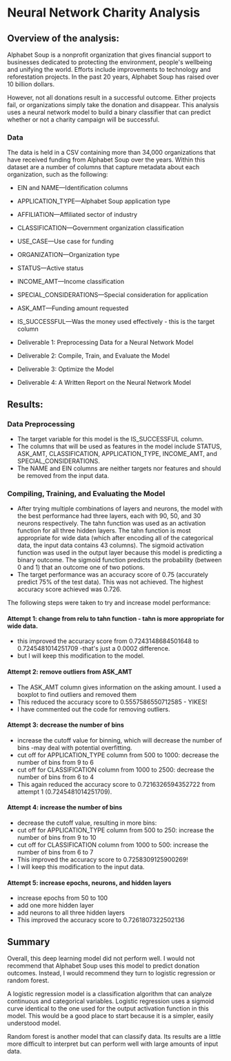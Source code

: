 # Neural Network Charity Analysis

## Overview of the analysis: 

Alphabet Soup is a nonprofit organization that gives financial support to businesses dedicated to protecting the environment, people's wellbeing and unifying the world. Efforts include improvements to technology and reforestation projects. In the past 20 years, Alphabet Soup has raised over 10 billion dollars. 
 
However, not all donations result in a successful outcome. Either projects fail, or organizations simply take the donation and disappear. This analysis uses a neural network model to build a binary classifier that can predict whether or not a charity campaign will be successful.

### Data

The data is held in a CSV containing more than 34,000 organizations that have received funding from Alphabet Soup over the years. Within this dataset are a number of columns that capture metadata about each organization, such as the following:

- EIN and NAME—Identification columns
- APPLICATION_TYPE—Alphabet Soup application type
- AFFILIATION—Affiliated sector of industry
- CLASSIFICATION—Government organization classification
- USE_CASE—Use case for funding
- ORGANIZATION—Organization type
- STATUS—Active status
- INCOME_AMT—Income classification
- SPECIAL_CONSIDERATIONS—Special consideration for application
- ASK_AMT—Funding amount requested
- IS_SUCCESSFUL—Was the money used effectively - this is the target column

- Deliverable 1: Preprocessing Data for a Neural Network Model
- Deliverable 2: Compile, Train, and Evaluate the Model
- Deliverable 3: Optimize the Model
- Deliverable 4: A Written Report on the Neural Network Model


## Results: 

### Data Preprocessing
- The target variable for this model is the IS_SUCCESSFUL column. 
- The columns that will be used as features in the model include STATUS, ASK_AMT, CLASSIFICATION, APPLICATION_TYPE, INCOME_AMT, and SPECIAL_CONSIDERATIONS. 
- The NAME and  EIN columns are neither targets nor features and should be removed from the input data. 

### Compiling, Training, and Evaluating the Model
- After trying multiple combinations of layers and neurons, the model with the best performance had three layers, each with 90, 50, and 30 neurons respectively. The tahn function was used as an activation function for all three hidden layers. The tahn function is most appropriate for wide data (which after encoding all of the categorical data, the input data contains 43 columns). The sigmoid activation function was used in the output layer because this model is predicting a binary outcome. The sigmoid function predicts the probability (between 0 and 1) that an outcome one of two potions.
- The target performance was an accuracy score of 0.75 (accurately predict 75% of the test data). This was not achieved. The highest accuracy score achieved was 0.726. 

The following steps were taken to try and increase model performance:

#### Attempt 1: change from relu to tahn function - tahn is more appropriate for wide data. 

- this improved the accuracy score from 0.7243148684501648 to 0.7245481014251709 -that's just a 0.0002 difference. 
- but I will keep this modification to the model.

#### Attempt 2: remove outliers from ASK_AMT
- The ASK_AMT column gives information on the asking amount. I used a boxplot to find outliers and removed them
- This reduced the accuracy score to 0.5557586550712585 - YIKES!
- I have commented out the code for removing outliers. 

#### Attempt 3: decrease the number of bins
- increase the cutoff value for binning, which will decrease the number of bins -may deal with potential overfitting.
- cut off for APPLICATION_TYPE column from 500 to 1000: decrease the number of bins from 9 to 6
- cut off for CLASSIFICATION column from 1000 to 2500: decrease the number of bins from 6 to 4
- This again reduced the accuracy score to 0.7216326594352722 from attempt 1 (0.7245481014251709). 

#### Attempt 4: increase the number of bins
- decrease the cutoff value, resulting in more bins:
- cut off for APPLICATION_TYPE column from 500 to 250: increase the number of bins from 9 to 10
- cut off for CLASSIFICATION column from 1000 to 500: increase the number of bins from 6 to 7
- This improved the accuracy score to 0.7258309125900269!
- I will keep this modification to the input data. 

#### Attempt 5: increase epochs, neurons, and hidden layers
- increase epochs from 50 to 100
- add one more hidden layer
- add neurons to all three hidden layers
- This improved the accuracy score to 0.7261807322502136

## Summary

Overall, this deep learning model did not perform well. I would not recommend that Alphabet Soup uses this model to predict donation outcomes. Instead, I would recommend they turn to logistic regression or random forest.

A logistic regression model is a classification algorithm that can analyze continuous and categorical variables. Logistic regression uses a sigmoid curve identical to the one used for the output activation function in this model. This would be a good place to start because it is a simpler, easily understood model. 

Random forest is another model that can classify data. Its results are a little more difficult to interpret but can perform well with large amounts of input data. 

